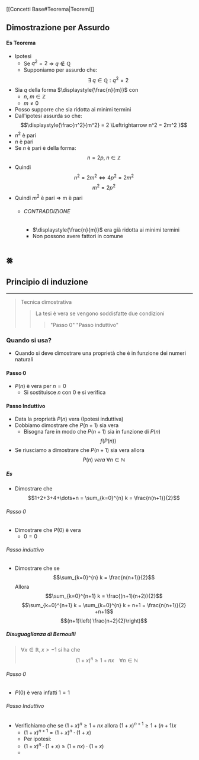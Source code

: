 [[Concetti Base#Teorema|Teoremi]]
## Dimostrazione per Assurdo
#### Es Teorema
- Ipotesi
	- Se $q^2 = 2$ $\Rightarrow$ $q\notin \mathbb{Q}$ 
	- Supponiamo per assurdo che:
$$\exists \; q \in \mathbb{Q} : q^2 = 2$$
- Sia $q$ della forma $\displaystyle{\frac{n}{m}}$ con
	- $n, \;m \in \mathbb{Z}$
	- $m \neq 0$
- Posso supporre che sia ridotta ai minimi termini
- Dall'ipotesi assurda so che:
$$\displaystyle{\frac{n^2}{m^2} = 2 \Leftrightarrow n^2 = 2m^2 }$$
- $n^2$ è pari
- $n$ è pari
- Se $n$ è pari è della forma:
$$n=2p,\; n\in \mathbb{Z}$$
- Quindi
$$n^2 = 2m^2 \Leftrightarrow 4p^2=2m^2$$
$$m^2 = 2p^2$$
- Quindi $m^2$ è pari $\Rightarrow$ m è pari
	- ###### CONTRADDIZIONE
		- $\displaystyle{\frac{n}{m}}$ era già ridotta ai minimi termini
		- Non possono avere fattori in comune
# ⨳

## Principio di induzione
- - -
>Tecnica dimostrativa 
>>La tesi è vera se vengono soddisfatte due condizioni
>>>"Passo 0"
>>>"Passo induttivo"
### Quando si usa?
- Quando si deve dimostrare una proprietà che è in funzione dei numeri naturali
#### Passo 0
- $P(n)$ è vera per $n=0$
	- Si sostituisce $n$ con $0$ e si verifica
#### Passo Induttivo
- Data la proprietà $P(n)$ vera (Ipotesi induttiva)
- Dobbiamo dimostrare che $P(n+1)$ sia vera
	- Bisogna fare in modo che $P(n+1)$ sia in funzione di $P(n)$
	$$f(P(n))$$
- Se riusciamo a dimostrare che $P(n+1)$ sia vera allora
$$P(n)\; vera\; \forall n\in \mathbb{N}$$
##### Es
- Dimostrare che
$$1+2+3+4+\dots+n =  \sum_{k=0}^{n} k = \frac{n(n+1)}{2}$$
###### Passo 0
- Dimostrare che $P(0)$ è vera
	- $0 = 0$
###### Passo induttivo
- Dimostrare che se
$$\sum_{k=0}^{n} k = \frac{n(n+1)}{2}$$
Allora
$$\sum_{k=0}^{n+1} k = \frac{(n+1)(n+2)}{2}$$
$$\sum_{k=0}^{n+1} k = \sum_{k=0}^{n} k + n+1 = \frac{n(n+1)}{2} +n+1$$
$$(n+1)\left( \frac{n+2}{2}\right)$$

##### Disuguaglianza di Bernoulli
>$\forall x \in \mathbb{R}, x>-1$ si ha che $$(1+x)^n \geq 1+nx \;\;\;\; \forall n\in \mathbb{N}$$
###### Passo 0
- $P(0)$ è vera infatti $1 = 1$
###### Passo Induttivo
- Verifichiamo che se $(1+x)^n \geq 1+nx$ allora $(1+x)^{n+1} \geq 1+(n+1)x$
	- $(1+x)^{n+1} = (1+x) ^n\cdot( 1+x)$
	- Per ipotesi:
	- $(1+x) ^n\cdot( 1+x) \geq (1+nx)\cdot(1+x)$
	- 